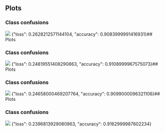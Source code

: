 ## Plots
### Class confusions
![](https://asset.cml.dev/dd5e8dfd618e848ad3b7a07d285e92417fae610b?cml=png)
{"loss": 0.2628212571144104, "accuracy": 0.9083999991416931}## Plots
### Class confusions
![](https://asset.cml.dev/a219fdb903b57e78e0401c8ea6b08a87758f62ef?cml=png)
{"loss": 0.24819551408290863, "accuracy": 0.9108999967575073}## Plots
### Class confusions
![](https://asset.cml.dev/ff55c180d9e88bc37792e2acac186f4448b348e8?cml=png)
{"loss": 0.24658000469207764, "accuracy": 0.9099000096321106}## Plots
### Class confusions
![](https://asset.cml.dev/ecebb546edfd8baa5f4e2a8146efc56f2e00687e?cml=png)
{"loss": 0.2396813929080963, "accuracy": 0.9162999987602234}